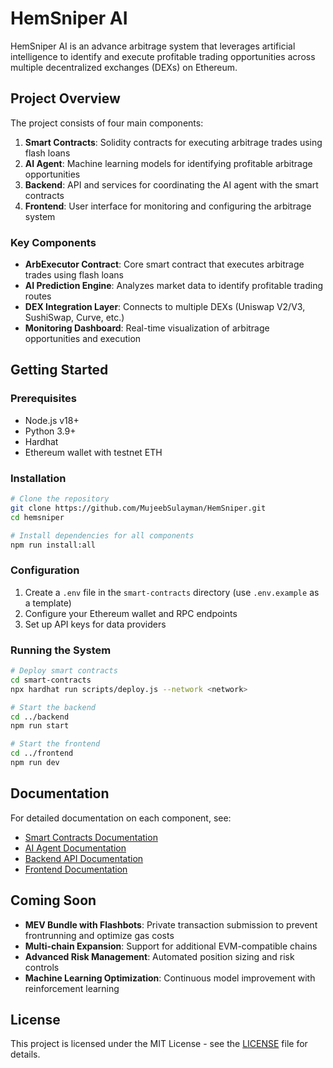 # HemSniper AI

HemSniper AI is an advance arbitrage system that leverages artificial intelligence to identify and execute profitable trading opportunities across multiple decentralized exchanges (DEXs) on Ethereum.

## Project Overview

The project consists of four main components:

1. **Smart Contracts**: Solidity contracts for executing arbitrage trades using flash loans
2. **AI Agent**: Machine learning models for identifying profitable arbitrage opportunities
3. **Backend**: API and services for coordinating the AI agent with the smart contracts
4. **Frontend**: User interface for monitoring and configuring the arbitrage system


### Key Components

- **ArbExecutor Contract**: Core smart contract that executes arbitrage trades using flash loans
- **AI Prediction Engine**: Analyzes market data to identify profitable trading routes
- **DEX Integration Layer**: Connects to multiple DEXs (Uniswap V2/V3, SushiSwap, Curve, etc.)
- **Monitoring Dashboard**: Real-time visualization of arbitrage opportunities and execution

## Getting Started

### Prerequisites

- Node.js v18+
- Python 3.9+
- Hardhat
- Ethereum wallet with testnet ETH

### Installation

```bash
# Clone the repository
git clone https://github.com/MujeebSulayman/HemSniper.git
cd hemsniper

# Install dependencies for all components
npm run install:all
```

### Configuration

1. Create a `.env` file in the `smart-contracts` directory (use `.env.example` as a template)
2. Configure your Ethereum wallet and RPC endpoints
3. Set up API keys for data providers

### Running the System

```bash
# Deploy smart contracts
cd smart-contracts
npx hardhat run scripts/deploy.js --network <network>

# Start the backend
cd ../backend
npm run start

# Start the frontend
cd ../frontend
npm run dev
```

## Documentation

For detailed documentation on each component, see:

- [Smart Contracts Documentation](docs/smart-contracts.md)
- [AI Agent Documentation](docs/ai-agent.md)
- [Backend API Documentation](docs/backend-api.md)
- [Frontend Documentation](docs/frontend.md)

## Coming Soon

- **MEV Bundle with Flashbots**: Private transaction submission to prevent frontrunning and optimize gas costs
- **Multi-chain Expansion**: Support for additional EVM-compatible chains
- **Advanced Risk Management**: Automated position sizing and risk controls
- **Machine Learning Optimization**: Continuous model improvement with reinforcement learning

## License

This project is licensed under the MIT License - see the [LICENSE](LICENSE) file for details.

